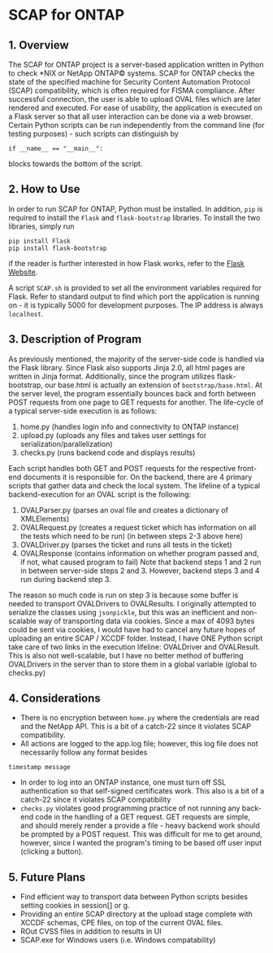 # SCAP for ONTAP

## 1. Overview
The SCAP for ONTAP project is a server-based application written in Python to check <html>*NIX</html> or NetApp ONTAP<html>&copy;</html>  systems. SCAP for ONTAP checks the state of the specified machine for Security Content Automation Protocol (SCAP) compatibility, which is often required for FISMA compliance. After successful connection, the user is able to upload OVAL files which are later rendered and executed. For ease of usability, the application is executed on a Flask server so that all user interaction can be done via a web browser. Certain Python scripts can be run independently from the command line (for testing purposes) - such scripts can distinguish by  
```
if __name__ == "__main__":
```
blocks towards the bottom of the script.

## 2. How to Use
In order to run SCAP for ONTAP, Python must be installed. In addition, `pip` is required to install the `Flask` and  `flask-bootstrap` libraries. To install the two libraries, simply run
```
pip install Flask
pip install flask-bootstrap
```
if the reader is further interested in how Flask works, refer to the [Flask Website](http://flask.pocoo.org/).

A script `SCAP.sh` is provided to set all the environment variables required for Flask. Refer to standard output to find which port the application is running on - it is typically 5000 for development purposes. The IP address is always `localhost`.

## 3. Description of Program
As previously mentioned, the majority of the server-side code is handled via the Flask library. Since Flask also supports Jinja 2.0, all html pages are written in Jinja format. Additionally, since the program utilizes flask-bootstrap, our base.html is actually an extension of  `bootstrap/base.html`. 
At the server level, the program essentially bounces back and forth between POST requests from one page to GET requests for another.  The life-cycle of a typical server-side execution is as follows:

1. home.py (handles login info and connectivity to ONTAP instance)
2. upload.py (uploads any files and takes user settings for serialization/parallelization)
3. checks.py (runs backend code and displays results)

Each script handles both GET and POST requests for the respective front-end documents it is responsible for.
On the backend, there are 4 primary scripts that gather data and check the local system. The lifeline of a typical backend-execution for an OVAL script is the following:

1. OVALParser.py (parses an oval file and creates a dictionary of XMLElements)
2. OVALRequest.py (creates a request ticket which has information on all the tests which need to be run)
(in between steps 2-3 above here)
3. OVALDriver.py (parses the ticket and runs all tests in the ticket)
4. OVALResponse (contains information on whether program passed and, if not, what caused program to fail)
Note that backend steps 1 and 2 run in between server-side steps 2 and 3. However, backend steps 3 and 4 run during backend step 3.

The reason so much code is run on step 3 is because some buffer is needed to transport OVALDrivers to OVALResults. I originally attempted to serialize the classes using `jsonpickle`, but this was an inefficient and non-scalable way of transporting data via cookies. Since a max of 4093 bytes could be sent via cookies, I would have had to cancel any future hopes of uploading an entire SCAP / XCCDF folder. Instead, I have ONE Python script take care of two links in the execution lifeline: OVALDriver and OVALResult. This is also not well-scalable, but I have no better method of buffering OVALDrivers in the server than to store them in a global variable (global to checks.py)

## 4. Considerations
- There is no encryption between `home.py` where the credentials are read and the NetApp API. This is a bit of a catch-22 since it violates SCAP compatibility.
- All actions are logged to the app.log file; however, this log file does not necessarily follow any format besides
```
timestamp message
```
- In order to log into an ONTAP instance, one must turn off SSL authentication so that self-signed certificates work. This also is a bit of a catch-22 since it violates SCAP compatibility
- `checks.py` violates good programming practice of not running any back-end code in the handling of a GET request. GET requests are simple, and should merely render a provide a file - heavy backend work should be prompted by a POST request. This was difficult for me to get around, however, since I wanted the program's timing to be based off user input (clicking a button). 

## 5. Future Plans
- Find efficient way to transport data between Python scripts besides setting cookies in session\[\] or g.
- Providing an entire SCAP directory at the upload stage complete with XCCDF schemas, CPE files, on top of the current OVAL files.
- ROut CVSS files in addition to results in UI
- SCAP.exe for Windows users (i.e. Windows compatability)
